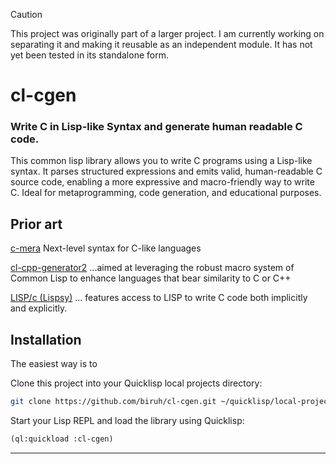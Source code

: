 > [!CAUTION]
> This project was originally part of a larger project. I am currently working on separating it and making it reusable as an independent module. It has not yet been tested in its standalone form.

# cl-cgen
### Write C in Lisp-like Syntax and generate human readable C code.

This common lisp library allows you to write C programs using a Lisp-like syntax. It parses structured expressions and emits valid, human-readable C source code, enabling a more expressive and macro-friendly way to write C. Ideal for metaprogramming, code generation, and educational purposes.

## Prior art

[c-mera](https://github.com/kiselgra/c-mera) Next-level syntax for C-like languages 

[cl-cpp-generator2](https://github.com/plops/cl-cpp-generator2.git) ...aimed at leveraging the robust macro system of Common Lisp to enhance languages that bear similarity to C or C++

[LISP/c (Lispsy)](https://github.com/eratosthenesia/lispc.git) ... features access to LISP to write C code both implicitly and explicitly.


## Installation

The easiest way is to

Clone this project into your Quicklisp local projects directory:

   ```bash
   git clone https://github.com/biruh/cl-cgen.git ~/quicklisp/local-projects
   ```

Start your Lisp REPL and load the library using Quicklisp:

   ```lisp
   (ql:quickload :cl-cgen)
   ```

---

